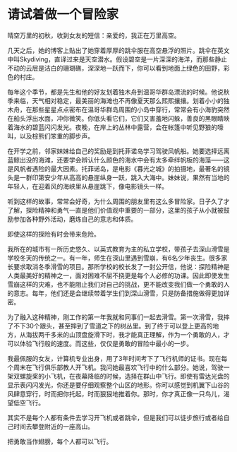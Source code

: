 # 请试着做一个冒险家

晴空万里的初秋，收到女友的短信：亲爱的，我正在万里高空。 

几天之后，她的博客上贴出了她穿着厚厚的跳伞服在高空悬浮的照片。跳伞在英文中叫Skydiving，直译过来是天空潜水。假设碧空是一片深深的海洋，而那些静止不动的云层是洁白的珊瑚礁，深深地一跃而下，你可以看到地面上绿色的田野，彩色的村庄。 

每年这个季节，都是先生和他的好友划着独木舟到温哥华群岛漂流的时候。他说秋季来临，天气相对稳定，最美丽的海滩也不再像夏天那么熙熙攘攘。划着小小的独木舟，在那些星星点点密布在温哥华群岛周围的小岛中穿行，常常会有小海豹突然在船头浮出水面，冲你微笑。你低头看它们，它们又害羞地闪躲，善良的黑眼睛映着海水的碧蓝闪闪发光。夜晚，在岸上的丛林中露营，会在帐篷中听见野狼的嚎叫，以及棕熊们笨重的脚步声。 

在开学之前，邻家妹妹给自己的奖励是到托菲诺岛学习驾驶风帆船。她要选择远离蓝鲸出没的海滩，还要学会辨认什么颜色的海水中会有太多牵绊帆板的海藻——这是风帆者遇险的最大因素。托菲诺岛，是电影《暮光之城》的拍摄地，最著名的镜头是一群印第安少年从高高的悬崖纵身一跃，跳入大海中。妹妹说，果然有当地的年轻人，在迎着风的海峡里从悬崖跳下，像电影镜头一样。 

听到这样的故事，常常会好奇，为什么周围的朋友里有这么多冒险家。日子久了才了解，探险精神和勇气一直是他们价值观中重要的一部分，这里的孩子从小就被鼓励参加各种野外活动，磨炼自己的意志和体质。 

即使这样的探险有时会带来危险。 

我所在的城市有一所历史悠久、以英式教育为主的私立学校，带孩子去深山滑雪是学校冬天的传统之一。有一年，师生在深山里遇到雪崩，有6名少年丧生。很多家长要求取消冬季滑雪的项目。那所学校的校长发了一封公开信，他说：探险精神是人类最美好的精神之一，面对困难不屈不挠更是每个人必修的功课。因此即使发生雪崩这样的灾难，也不能阻止我们对自己的挑战，更不能改变我们做一个勇敢的人的意志。每年，他们还是会继续带着学生们到深山滑雪，只是防备措施做得更加详密。 

为了融入这种精神，刚工作的第一年我就和同事们一起去滑雪。第一次滑雪，我摔了不下30个跟头，甚至摔到了雪道之下的树丛里。到了终于可以登上更高的地方，从海拔两千多米的山顶盘旋滑下时，我才能真正理解，作为一个勇敢的人，才可以体验飞行般的速度。而这些，仅仅是勇敢的冒险中最小的一步。 

我最佩服的女友，计算机专业出身，用了3年时间考下了飞行机师的证书。现在每个周末在飞行俱乐部教人开飞机。我问她最喜欢飞行中的什么部分。她说，驾驶一架双螺旋桨的小飞机，在夜幕降临的时候，选择在群山中飞行。即使有雷达光盘的显示表闪闪发光，你还是要仔细观察整个山区的地形。你可以感觉到机翼下山谷的风肆意穿行，时而把你托起，时而狠狠地推着你。那时，你才真正像一只鸟儿，渴望低空飞行。 

其实不是每个人都有条件去学习开飞机或者跳伞，但是我们可以徒步旅行或者给自己时间去攀登附近的一座高山。 

把勇敢当作翅膀，每个人都可以飞行。